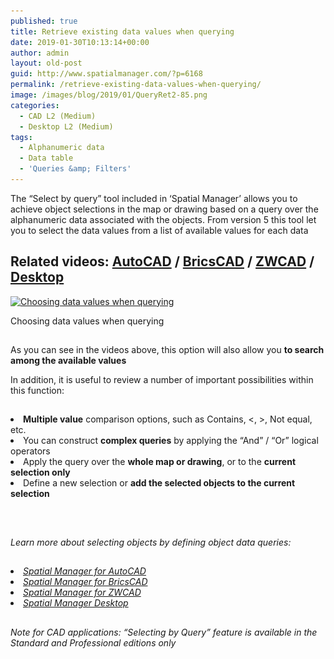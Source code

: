 ```yaml
---
published: true
title: Retrieve existing data values when querying
date: 2019-01-30T10:13:14+00:00
author: admin
layout: old-post
guid: http://www.spatialmanager.com/?p=6168
permalink: /retrieve-existing-data-values-when-querying/
image: /images/blog/2019/01/QueryRet2-85.png
categories:
  - CAD L2 (Medium)
  - Desktop L2 (Medium)
tags:
  - Alphanumeric data
  - Data table
  - 'Queries &amp; Filters'
---
```

<p>
  The &#8220;Select by query&#8221; tool included in &#8216;Spatial Manager&#8217; allows you to achieve object selections in the map or drawing based on a query over the alphanumeric data associated with the objects. From version 5 this tool let you to select the data values from a list of available values for each data
</p>

<p>
  <!--more-->
</p>

<h2>
  Related videos: <a href="https://youtu.be/FN7yJtHDiBo?rel=0" target="_blank" rel="nofollow"><span><span>AutoCAD</span></span></a> / <a href="https://youtu.be/TTtlug9Ckec?rel=0" target="_blank" rel="nofollow"><span><span>BricsCAD</span></span></a> / <a href="https://youtu.be/liruRM98B7E?rel=0" target="_blank" rel="nofollow"><span><span>ZWCAD</span></span></a> / <a href="https://youtu.be/cuMbNyf8J80?rel=0" target="_blank" rel="nofollow"><span><span>Desktop</span></span></a>
</h2>

<div>
  <a href="/images/blog/2019/01/SPM_ChooseValues_Query.png" target="_blank" rel="nofollow"><img src="/images/blog/2019/01/SPM_ChooseValues_Query.png" alt="Choosing data values when querying" width="746" height="452" srcset="/images/blog/2019/01/SPM_ChooseValues_Query.png 746w, /images/blog/2019/01/SPM_ChooseValues_Query-300x182.png 300w, /images/blog/2019/01/SPM_ChooseValues_Query-624x378.png 624w" sizes="(max-width: 746px) 100vw, 746px" /></a>
  
  <p>
    Choosing data values when querying
  </p>
</div>

<h2>
</h2>

<p>
  As you can see in the videos above, this option will also allow you <strong>to search among the available values</strong>
</p>

<p>
  In addition, it is useful to review a number of important possibilities within this function:
</p>

<h2>
</h2>

<li>
  <strong>Multiple value</strong> comparison options, such as Contains, <, >, Not equal, etc.
</li>
<li>
  You can construct <strong>complex queries</strong> by applying the &#8220;And&#8221; / &#8220;Or&#8221; logical operators
</li>
<li>
  Apply the query over the <strong>whole map or drawing</strong>, or to the <strong>current selection only</strong>
</li>
<li>
  Define a new selection or <strong>add the selected objects to the current selection</strong>
</li>

<h2>
</h2>

&nbsp;

_Learn more about selecting objects by defining object data queries:_

<h2>
</h2>

<li>
  <span><a href="http://wiki.spatialmanager.com/index.php/Spatial_Manager™_for_AutoCAD_-_FAQs:_Data_Structure_Management_(%22Standard%22_and_%22Professional%22_editions_only)#Can_I_define_a_selection_of_objects_based_on_the_values_of_their_data.3F" target="_blank" rel="nofollow"><span><em>Spatial Manager for AutoCAD</em></span></a></span>
</li>
<li>
  <span><span><a href="http://wiki.spatialmanager.com/index.php/Spatial_Manager%E2%84%A2_for_BricsCAD_-_FAQs:_Data_Structure_Management_(%22Standard%22_and_%22Professional%22_editions_only)#Can_I_define_a_selection_of_entities_based_on_the_values_of_their_data.3F" target="_blank" rel="nofollow"><span><em>Spatial Manager for BricsCAD</em></span></a></span></span>
</li>
<li>
  <span><span><a href="http://wiki.spatialmanager.com/index.php/Spatial_Manager%E2%84%A2_for_ZWCAD_-_FAQs:_Data_Structure_Management_(%22Standard%22_and_%22Professional%22_editions_only)#Can_I_define_a_selection_of_entities_based_on_the_values_of_their_data.3F" target="_blank" rel="nofollow"><span><em>Spatial Manager for ZWCAD</em></span></a></span></span>
</li>
<li>
  <a href="http://wiki.spatialmanager.com/index.php/Spatial_Manager_Desktop%E2%84%A2_-_FAQs:_Selecting_and_filtering#How_can_I_select_Features_of_a_Map.3F" target="_blank" rel="nofollow"><span><em>Spatial Manager Desktop</em></span></a>
</li>

## 

_Note for CAD applications: &#8220;Selecting by Query&#8221; feature is available in the Standard and Professional editions only_